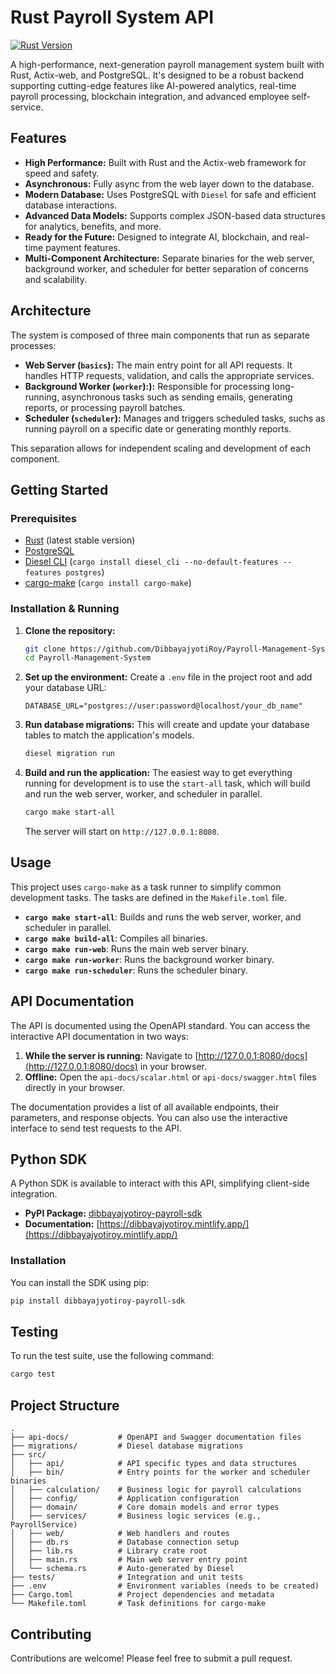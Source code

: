 # Rust Payroll System API

[![Rust Version](https://img.shields.io/badge/rust-1.79.0-orange.svg)](https://www.rust-lang.org/)

A high-performance, next-generation payroll management system built with Rust, Actix-web, and PostgreSQL. It's designed to be a robust backend supporting cutting-edge features like AI-powered analytics, real-time payroll processing, blockchain integration, and advanced employee self-service.

## Features

- **High Performance:** Built with Rust and the Actix-web framework for speed and safety.
- **Asynchronous:** Fully async from the web layer down to the database.
- **Modern Database:** Uses PostgreSQL with `Diesel` for safe and efficient database interactions.
- **Advanced Data Models:** Supports complex JSON-based data structures for analytics, benefits, and more.
- **Ready for the Future:** Designed to integrate AI, blockchain, and real-time payment features.
- **Multi-Component Architecture:** Separate binaries for the web server, background worker, and scheduler for better separation of concerns and scalability.

## Architecture

The system is composed of three main components that run as separate processes:

- **Web Server (`basics`):** The main entry point for all API requests. It handles HTTP requests, validation, and calls the appropriate services.
- **Background Worker (`worker`):):** Responsible for processing long-running, asynchronous tasks such as sending emails, generating reports, or processing payroll batches.
- **Scheduler (`scheduler`):** Manages and triggers scheduled tasks, suchs as running payroll on a specific date or generating monthly reports.

This separation allows for independent scaling and development of each component.

## Getting Started

### Prerequisites

- [Rust](https://www.rust-lang.org/tools/install) (latest stable version)
- [PostgreSQL](https://www.postgresql.org/download/)
- [Diesel CLI](https://diesel.rs/guides/getting-started) (`cargo install diesel_cli --no-default-features --features postgres`)
- [cargo-make](https://github.com/sagiegurari/cargo-make) (`cargo install cargo-make`)

### Installation & Running

1.  **Clone the repository:**
    ```bash
    git clone https://github.com/DibbayajyotiRoy/Payroll-Management-System
    cd Payroll-Management-System
    ```

2.  **Set up the environment:**
    Create a `.env` file in the project root and add your database URL:
    ```.env
    DATABASE_URL="postgres://user:password@localhost/your_db_name"
    ```

3.  **Run database migrations:**
    This will create and update your database tables to match the application's models.
    ```bash
    diesel migration run
    ```

4.  **Build and run the application:**
    The easiest way to get everything running for development is to use the `start-all` task, which will build and run the web server, worker, and scheduler in parallel.

    ```bash
    cargo make start-all
    ```

    The server will start on `http://127.0.0.1:8080`.

## Usage

This project uses `cargo-make` as a task runner to simplify common development tasks. The tasks are defined in the `Makefile.toml` file.

-   **`cargo make start-all`**: Builds and runs the web server, worker, and scheduler in parallel.
-   **`cargo make build-all`**: Compiles all binaries.
-   **`cargo make run-web`**: Runs the main web server binary.
-   **`cargo make run-worker`**: Runs the background worker binary.
-   **`cargo make run-scheduler`**: Runs the scheduler binary.

## API Documentation

The API is documented using the OpenAPI standard. You can access the interactive API documentation in two ways:

1.  **While the server is running:** Navigate to [http://127.0.0.1:8080/docs](http://127.0.0.1:8080/docs) in your browser.
2.  **Offline:** Open the `api-docs/scalar.html` or `api-docs/swagger.html` files directly in your browser.

The documentation provides a list of all available endpoints, their parameters, and response objects. You can also use the interactive interface to send test requests to the API.

## Python SDK

A Python SDK is available to interact with this API, simplifying client-side integration.

-   **PyPI Package:** [dibbayajyotiroy-payroll-sdk](https://pypi.org/project/dibbayajyotiroy-payroll-sdk/)
-   **Documentation:** [https://dibbayajyotiroy.mintlify.app/](https://dibbayajyotiroy.mintlify.app/)

### Installation

You can install the SDK using pip:

```bash
pip install dibbayajyotiroy-payroll-sdk
```

## Testing

To run the test suite, use the following command:

```bash
cargo test
```

## Project Structure

```
.
├── api-docs/           # OpenAPI and Swagger documentation files
├── migrations/         # Diesel database migrations
├── src/
│   ├── api/            # API specific types and data structures
│   ├── bin/            # Entry points for the worker and scheduler binaries
│   ├── calculation/    # Business logic for payroll calculations
│   ├── config/         # Application configuration
│   ├── domain/         # Core domain models and error types
│   ├── services/       # Business logic services (e.g., PayrollService)
│   ├── web/            # Web handlers and routes
│   ├── db.rs           # Database connection setup
│   ├── lib.rs          # Library crate root
│   ├── main.rs         # Main web server entry point
│   └── schema.rs       # Auto-generated by Diesel
├── tests/              # Integration and unit tests
├── .env                # Environment variables (needs to be created)
├── Cargo.toml          # Project dependencies and metadata
└── Makefile.toml       # Task definitions for cargo-make
```

## Contributing

Contributions are welcome! Please feel free to submit a pull request.
